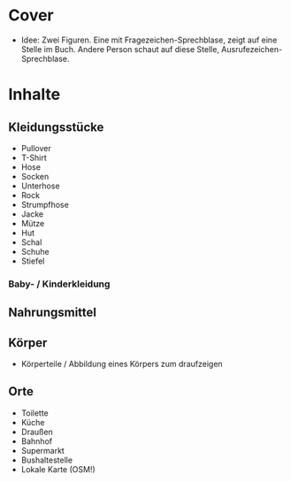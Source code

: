 # Cover
* Idee: Zwei Figuren. Eine mit Fragezeichen-Sprechblase, zeigt auf eine Stelle im Buch. Andere Person schaut auf diese Stelle, Ausrufezeichen-Sprechblase.

# Inhalte

## Kleidungsstücke
* Pullover
* T-Shirt
* Hose
* Socken
* Unterhose
* Rock
* Strumpfhose
* Jacke
* Mütze
* Hut
* Schal
* Schuhe
* Stiefel
### Baby- / Kinderkleidung

## Nahrungsmittel

## Körper
* Körperteile / Abbildung eines Körpers zum draufzeigen

## Orte
* Toilette
* Küche
* Draußen
* Bahnhof
* Supermarkt
* Bushaltestelle
* Lokale Karte (OSM!)

